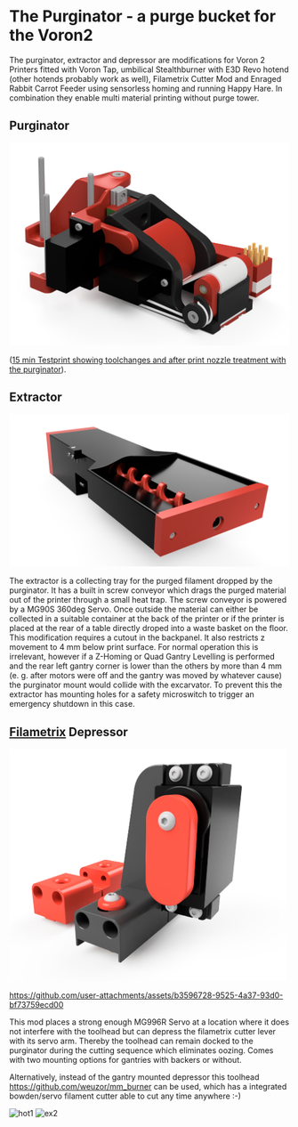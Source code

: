 # The Purginator - a purge bucket for the Voron2

The purginator, extractor and depressor are modifications for Voron 2 Printers fitted with Voron Tap, umbilical Stealthburner with E3D Revo hotend (other hotends probably work as well), Filametrix Cutter Mod and Enraged Rabbit Carrot Feeder using sensorless homing and running Happy Hare.
In combination they enable multi material printing without purge tower.

## Purginator

<img src="https://github.com/weuzor/purginator/blob/main/PIX/Purginator_v1.1.png" width="600">


([15 min Testprint showing toolchanges and after print nozzle treatment with the purginator](https://youtu.be/EkpkXMRFAnM)). 


## Extractor

<img src="https://github.com/weuzor/purginator/blob/main/PIX/Excarvator.png" width="600">

The extractor is a collecting tray for the purged filament dropped by the purginator.
It has a built in screw conveyor which drags the purged material out of the printer through a small heat trap.
The screw conveyor is powered by a MG90S 360deg Servo.
Once outside the material can either be collected in a suitable container at the back of the printer or if the printer is placed at the rear of a table directly droped into a waste basket on the floor.
This modification requires a cutout in the backpanel. It also restricts z movement to 4 mm below print surface. 
For normal operation this is irrelevant, however if a Z-Homing or Quad Gantry Levelling is performed and the rear left gantry corner is lower than the others by more than 4 mm (e. g. after motors were off and the gantry was moved by whatever cause) the purginator mount would collide with the excarvator. 
To prevent this the extractor has mounting holes for a safety microswitch to trigger an emergency shutdown in this case.

## [Filametrix](https://github.com/sorted01/Filametrix) Depressor 
<img src="https://github.com/weuzor/purginator/blob/main/PIX/Depressor.png" width="500">

https://github.com/user-attachments/assets/b3596728-9525-4a37-93d0-bf73759ecd00

This mod places a strong enough MG996R Servo at a location where it does not interfere with the toolhead but can depress the filametrix cutter lever with its servo arm.
Thereby the toolhead can remain docked to the purginator during the cutting sequence which eliminates oozing.
Comes with two mounting options for gantries with backers or without.

Alternatively, instead of the gantry mounted depressor this toolhead https://github.com/weuzor/mm_burner can be used, which has a integrated bowden/servo filament cutter able to cut any time anywhere :-)

<img width="500" alt="hot1" src="https://github.com/user-attachments/assets/fde41d2f-a4a4-4c1e-86de-19fbdbc90dd4" />
<img width="500" alt="ex2" src="https://github.com/user-attachments/assets/24e83e39-cab6-4066-85c1-ef2cb1eb5e8f" />


